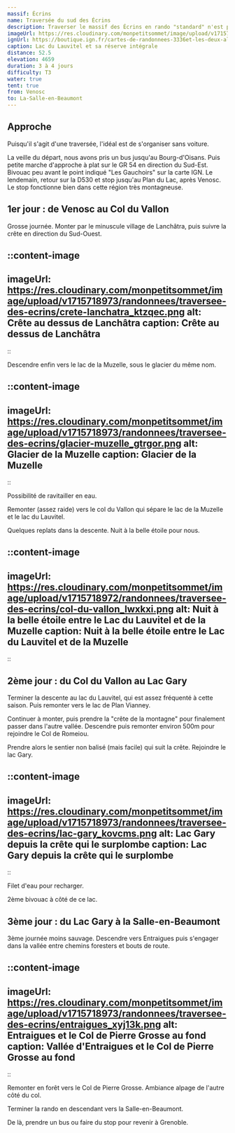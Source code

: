 ```yaml
---
massif: Écrins
name: Traversée du sud des Écrins
description: Traverser le massif des Écrins en rando "standard" n'est pas possible du fait de son altitude et ses nombreux glaciers. Cet itinéraire propose une traversée de la partie sud. Elle passe par 2 des plus beaux lacs du massifs et permet de s'imprégner de l'ambiance de ce massif très vertical.
imageUrl: https://res.cloudinary.com/monpetitsommet/image/upload/v1715718973/randonnees/traversee-des-ecrins/lac-du-lauvitel_xfgogm.png
ignUrl: https://boutique.ign.fr/cartes-de-randonnees-3336et-les-deux-alpes-9782758545552-5.html
caption: Lac du Lauvitel et sa réserve intégrale
distance: 52.5
elevation: 4659
duration: 3 à 4 jours
difficulty: T3
water: true
tent: true
from: Venosc
to: La-Salle-en-Beaumont
---
```



## Approche

Puisqu'il s'agit d'une traversée, l'idéal est de s'organiser sans voiture.

La veille du départ, nous avons pris un bus jusqu'au Bourg-d'Oisans. Puis petite marche d'approche à plat sur le GR 54 en direction du Sud-Est. Bivouac peu avant le point indiqué "Les Gauchoirs" sur la carte IGN. Le lendemain, retour sur la D530 et stop jusqu'au Plan du Lac, après Venosc. Le stop fonctionne bien dans cette région très montagneuse.

## 1er jour : de Venosc au Col du Vallon

Grosse journée. Monter par le minuscule village de Lanchâtra, puis suivre la crête en direction du Sud-Ouest.

::content-image
---
imageUrl: https://res.cloudinary.com/monpetitsommet/image/upload/v1715718973/randonnees/traversee-des-ecrins/crete-lanchatra_ktzqec.png
alt: Crête au dessus de Lanchâtra
caption: Crête au dessus de Lanchâtra
---
::

Descendre enfin vers le lac de la Muzelle, sous le glacier du même nom.

::content-image
---
imageUrl: https://res.cloudinary.com/monpetitsommet/image/upload/v1715718973/randonnees/traversee-des-ecrins/glacier-muzelle_gtrgor.png
alt: Glacier de la Muzelle
caption: Glacier de la Muzelle
---
::

Possibilité de ravitailler en eau.

Remonter (assez raide) vers le col du Vallon qui sépare le lac de la Muzelle et le lac du Lauvitel.

Quelques replats dans la descente. Nuit à la belle étoile pour nous.

::content-image
---
imageUrl: https://res.cloudinary.com/monpetitsommet/image/upload/v1715718972/randonnees/traversee-des-ecrins/col-du-vallon_lwxkxi.png
alt: Nuit à la belle étoile entre le Lac du Lauvitel et de la Muzelle
caption: Nuit à la belle étoile entre le Lac du Lauvitel et de la Muzelle
---
::

## 2ème jour : du Col du Vallon au Lac Gary

Terminer la descente au lac du Lauvitel, qui est assez fréquenté à cette saison. Puis remonter vers le lac de Plan Vianney.

Continuer à monter, puis prendre la "crête de la montagne" pour finalement passer dans l'autre vallée. Descendre puis remonter environ 500m pour rejoindre le Col de Romeiou.

Prendre alors le sentier non balisé (mais facile) qui suit la crête. Rejoindre le lac Gary.

::content-image
---
imageUrl: https://res.cloudinary.com/monpetitsommet/image/upload/v1715718973/randonnees/traversee-des-ecrins/lac-gary_kovcms.png
alt: Lac Gary depuis la crête qui le surplombe
caption: Lac Gary depuis la crête qui le surplombe
---
::

Filet d'eau pour recharger.

2ème bivouac à côté de ce lac.

## 3ème jour : du Lac Gary à la Salle-en-Beaumont

3ème journée moins sauvage. Descendre vers Entraigues puis s'engager dans la vallée entre chemins foresters et bouts de route.

::content-image
---
imageUrl: https://res.cloudinary.com/monpetitsommet/image/upload/v1715718973/randonnees/traversee-des-ecrins/entraigues_xyj13k.png
alt: Entraigues et le Col de Pierre Grosse au fond
caption: Vallée d'Entraigues et le Col de Pierre Grosse au fond
---
::

Remonter en forêt vers le Col de Pierre Grosse. Ambiance alpage de l'autre côté du col.

Terminer la rando en descendant vers la Salle-en-Beaumont.

De là, prendre un bus ou faire du stop pour revenir à Grenoble.
